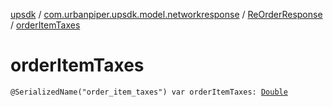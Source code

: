[upsdk](../../index.md) / [com.urbanpiper.upsdk.model.networkresponse](../index.md) / [ReOrderResponse](index.md) / [orderItemTaxes](./order-item-taxes.md)

# orderItemTaxes

`@SerializedName("order_item_taxes") var orderItemTaxes: `[`Double`](https://kotlinlang.org/api/latest/jvm/stdlib/kotlin/-double/index.html)